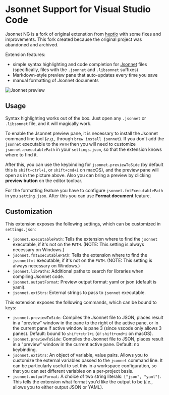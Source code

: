 # Jsonnet Support for Visual Studio Code

Jsonnet NG is a fork of original extenstion from [heptio](https://github.com/heptio/vscode-jsonnet) 
with some fixes and improvements. This fork created because the original 
project was abandoned and archived.

Extension features:

- simple syntax highlighting and code completion for [Jsonnet][jsonnet]
  files (specifically, files with the `.jsonnet` and `.libsonnet` 
  suffixes)
- Markdown-style preview pane that auto-updates every time you save
- manual formatting of Jsonnet documents

![Jsonnet preview][jsonnet-demo]

## Usage

Syntax highlighting works out of the box. Just open any `.jsonnet` or
`.libsonnet` file, and it will magically work.

To enable the Jsonnet preview pane, it is necessary to install the
Jsonnet command line tool (_e.g._, through `brew install jsonnet`). If
you don't add the `jsonnet` executable to the `PATH` then you will
need to customize `jsonnet.executablePath` in your `settings.json`, so
that the extension knows where to find it.

After this, you can use the keybinding for `jsonnet.previewToSide` (by
default this is `shift+ctrl+i`, or `shift+cmd+i` on macOS), and the
preview pane will open as in the picture above. Also you can bring a preview
by clicking **preview button** on the editor toolbar. 


For the formatting feature you have to configure `jsonnet.fmtExecutablePath`
in you `setting.json`. After this you can use **Format document** feature.

## Customization

This extension exposes the following settings, which can be customized
in `settings.json`:

* `jsonnet.executablePath`: Tells the extension where to find the
  `jsonnet` executable, if it's not on the `PATH`. (NOTE: This setting
  is always necessary on Windows.)
* `jsonnet.fmtExecutablePath`: Tells the extension where to find the
  `jsonnetfmt` executable, if it's not on the `PATH`. (NOTE: This setting
  is always necessary on Windows.)
* `jsonnet.libPaths`: Additional paths to search for libraries when compiling Jsonnet code.
* `jsonnet.outputFormat`: Preview output format: yaml or json (default is yaml).
* `jsonnet.extStrs`: External strings to pass to `jsonnet` executable.

This extension exposes the following commands, which can be bound to
keys:

* `jsonnet.previewToSide`: Compiles the Jsonnet file to JSON, places
  result in a "preview" window in the pane to the right of the active
  pane, or in the current pane if active window is pane 3 (since
  vscode only allows 3 panes). Default: bound to `shift+ctrl+i` (or
  `shift+cmd+i` on macOS).
* `jsonnet.previewToSide`: Compiles the Jsonnet file to JSON, places
  result in a "preview" window in the current active pane. Default: no
  keybinding.
* `jsonnet.extStrs`: An object of variable, value pairs. Allows you to
  customize the external variables passed to the `jsonnet` command
  line. It can be particularly useful to set this in a workspace
  configuration, so that you can set different variables on a
  per-project basis.
* `jsonnet.outputFormat`: A choice of two string literals: `["json",
  "yaml"]`. This tells the extension what format you'd like the output
  to be (_i.e._, allows you to either output JSON or YAML).

[jsonnet]: http://jsonnet.org/ "Jsonnet"
[jsonnet-demo]: https://raw.githubusercontent.com/heptio/vscode-jsonnet/master/images/kube-demo.gif
